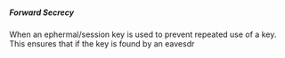 ##### Forward Secrecy
When an ephermal/session key is used to prevent repeated use of a key. This ensures that if the key is found by an eavesdr